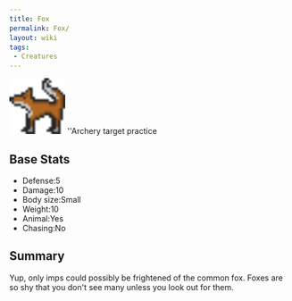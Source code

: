 ```yaml
---
title: Fox
permalink: Fox/
layout: wiki
tags:
 - Creatures
---
```


<img src="fox.png" title="fig:fox.png" alt="fox.png" width="100" />
''Archery target practice

Base Stats
----------

-   Defense:5
-   Damage:10
-   Body size:Small
-   Weight:10
-   Animal:Yes
-   Chasing:No

Summary
-------

Yup, only imps could possibly be frightened of the common fox. Foxes are
so shy that you don't see many unless you look out for them.
